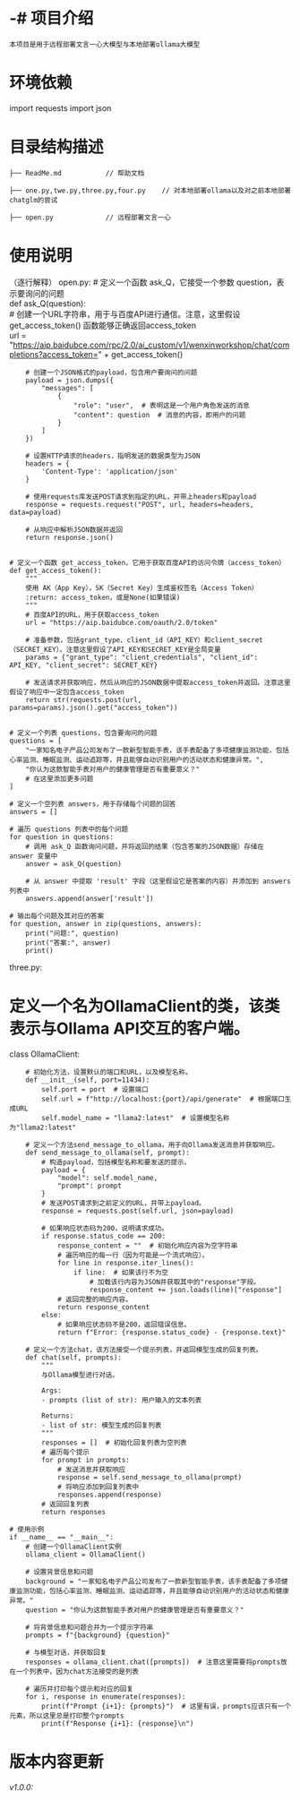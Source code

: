 # -# 项目介绍
    本项目是用于远程部署文言一心大模型与本地部署ollama大模型
 
# 环境依赖
 import requests
 import json
 
# 目录结构描述
    ├── ReadMe.md           // 帮助文档
    
    ├── one.py,twe.py,three.py,four.py    // 对本地部署ollama以及对之前本地部署chatglm的尝试
    
    ├── open.py             // 远程部署文言一心
 
# 使用说明
（逐行解释）
 open.py:
     # 定义一个函数 ask_Q，它接受一个参数 question，表示要询问的问题  
    def ask_Q(question):  
        # 创建一个URL字符串，用于与百度API进行通信。注意，这里假设 get_access_token() 函数能够正确返回access_token  
        url = "https://aip.baidubce.com/rpc/2.0/ai_custom/v1/wenxinworkshop/chat/completions?access_token=" + get_access_token()  
      
        # 创建一个JSON格式的payload，包含用户要询问的问题  
        payload = json.dumps({  
            "messages": [  
                {  
                    "role": "user",  # 表明这是一个用户角色发送的消息  
                    "content": question  # 消息的内容，即用户的问题  
                }  
            ]  
        })  
      
        # 设置HTTP请求的headers，指明发送的数据类型为JSON  
        headers = {  
            'Content-Type': 'application/json'  
        }  
      
        # 使用requests库发送POST请求到指定的URL，并带上headers和payload  
        response = requests.request("POST", url, headers=headers, data=payload)  
      
        # 从响应中解析JSON数据并返回  
        return response.json()  
      
      
    # 定义一个函数 get_access_token，它用于获取百度API的访问令牌（access_token）  
    def get_access_token():  
        """  
        使用 AK（App Key），SK（Secret Key）生成鉴权签名（Access Token）  
        :return: access_token，或是None(如果错误)  
        """  
        # 百度API的URL，用于获取access_token  
        url = "https://aip.baidubce.com/oauth/2.0/token"  
      
        # 准备参数，包括grant_type、client_id（API_KEY）和client_secret（SECRET_KEY）。注意这里假设了API_KEY和SECRET_KEY是全局变量  
        params = {"grant_type": "client_credentials", "client_id": API_KEY, "client_secret": SECRET_KEY}  
      
        # 发送请求并获取响应，然后从响应的JSON数据中提取access_token并返回。注意这里假设了响应中一定包含access_token  
        return str(requests.post(url, params=params).json().get("access_token"))  
      
      
    # 定义一个列表 questions，包含要询问的问题  
    questions = [  
        "一家知名电子产品公司发布了一款新型智能手表，该手表配备了多项健康监测功能，包括心率监测、睡眠监测、运动追踪等，并且能够自动识别用户的活动状态和健康异常。",  
        "你认为这款智能手表对用户的健康管理是否有重要意义？"  
        # 在这里添加更多问题  
    ]  
      
    # 定义一个空列表 answers，用于存储每个问题的回答  
    answers = []  
      
    # 遍历 questions 列表中的每个问题  
    for question in questions:  
        # 调用 ask_Q 函数询问问题，并将返回的结果（包含答案的JSON数据）存储在 answer 变量中  
        answer = ask_Q(question)  
      
        # 从 answer 中提取 'result' 字段（这里假设它是答案的内容）并添加到 answers 列表中  
        answers.append(answer['result'])  
      
    # 输出每个问题及其对应的答案  
    for question, answer in zip(questions, answers):  
        print("问题:", question)  
        print("答案:", answer)  
        print()
 three.py:
 # 定义一个名为OllamaClient的类，该类表示与Ollama API交互的客户端。  
class OllamaClient:  
      
        # 初始化方法，设置默认的端口和URL，以及模型名称。  
        def __init__(self, port=11434):  
            self.port = port  # 设置端口  
            self.url = f"http://localhost:{port}/api/generate"  # 根据端口生成URL  
            self.model_name = "llama2:latest"  # 设置模型名称为"llama2:latest"  
      
        # 定义一个方法send_message_to_ollama，用于向Ollama发送消息并获取响应。  
        def send_message_to_ollama(self, prompt):  
            # 构造payload，包括模型名称和要发送的提示。  
            payload = {  
                "model": self.model_name,  
                "prompt": prompt  
            }  
            # 发送POST请求到之前定义的URL，并带上payload。  
            response = requests.post(self.url, json=payload)  
      
            # 如果响应状态码为200，说明请求成功。  
            if response.status_code == 200:  
                response_content = ""  # 初始化响应内容为空字符串  
                # 遍历响应的每一行（因为可能是一个流式响应）。  
                for line in response.iter_lines():  
                    if line:  # 如果该行不为空  
                        # 加载该行内容为JSON并获取其中的"response"字段。  
                        response_content += json.loads(line)["response"]  
                # 返回完整的响应内容。  
                return response_content  
            else:  
                # 如果响应状态码不是200，返回错误信息。  
                return f"Error: {response.status_code} - {response.text}"  
      
        # 定义一个方法chat，该方法接受一个提示列表，并返回模型生成的回复列表。  
        def chat(self, prompts):  
            """  
            与Ollama模型进行对话。  
      
            Args:  
            - prompts (list of str): 用户输入的文本列表  
      
            Returns:  
            - list of str: 模型生成的回复列表  
            """  
            responses = []  # 初始化回复列表为空列表  
            # 遍历每个提示  
            for prompt in prompts:  
                # 发送消息并获取响应  
                response = self.send_message_to_ollama(prompt)  
                # 将响应添加到回复列表中  
                responses.append(response)  
            # 返回回复列表  
            return responses  
      
    # 使用示例  
    if __name__ == "__main__":  
        # 创建一个OllamaClient实例  
        ollama_client = OllamaClient()  
          
        # 设置背景信息和问题  
        background = "一家知名电子产品公司发布了一款新型智能手表，该手表配备了多项健康监测功能，包括心率监测、睡眠监测、运动追踪等，并且能够自动识别用户的活动状态和健康异常。"  
        question = "你认为这款智能手表对用户的健康管理是否有重要意义？"  
      
        # 将背景信息和问题合并为一个提示字符串  
        prompts = f"{background} {question}"  
      
        # 与模型对话，并获取回复  
        responses = ollama_client.chat([prompts])  # 注意这里需要将prompts放在一个列表中，因为chat方法接受的是列表  
      
        # 遍历并打印每个提示和对应的回复  
        for i, response in enumerate(responses):  
            print(f"Prompt {i+1}: {prompts}")  # 这里有误，prompts应该只有一个元素，所以这里总是打印整个prompts  
            print(f"Response {i+1}: {response}\n")
 
 
# 版本内容更新
###### v1.0.0: 
 
 
